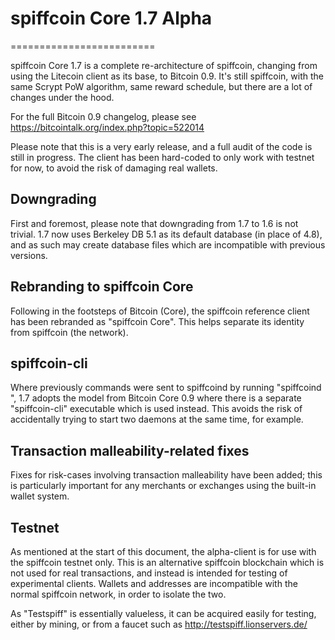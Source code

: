 # spiffcoin Core 1.7 Alpha
=========================

spiffcoin Core 1.7 is a complete re-architecture of spiffcoin, changing from
using the Litecoin client as its base, to Bitcoin 0.9. It's still spiffcoin,
with the same Scrypt PoW algorithm, same reward schedule, but there are a 
lot of changes under the hood.


For the full Bitcoin 0.9 changelog, please see https://bitcointalk.org/index.php?topic=522014

Please note that this is a very early release, and a full audit of the code
is still in progress. The client has been hard-coded to only work with testnet
for now, to avoid the risk of damaging real wallets.


Downgrading
-----------

First and foremost, please note that downgrading from 1.7 to 1.6 is not trivial.
1.7 now uses Berkeley DB 5.1 as its default database (in place of 4.8), and as
such may create database files which are incompatible with previous versions.

Rebranding to spiffcoin Core
---------------------------

Following in the footsteps of Bitcoin (Core), the spiffcoin reference client
has been rebranded as "spiffcoin Core". This helps separate its identity
from spiffcoin (the network).

spiffcoin-cli
------------

Where previously commands were sent to spiffcoind by running
"spiffcoind <command>", 1.7 adopts the model from Bitcoin Core 0.9 where there is
a separate "spiffcoin-cli" executable which is used instead. This avoids the risk
of accidentally trying to start two daemons at the same time, for example.


Transaction malleability-related fixes
--------------------------------------

Fixes for risk-cases involving transaction malleability have been added; this
is particularly important for any merchants or exchanges using the built-in
wallet system. 

Testnet
-------

As mentioned at the start of this document, the alpha-client is for use with the
spiffcoin testnet only. This is an alternative spiffcoin blockchain which is
not used for real transactions, and instead is intended for testing of experimental
clients. Wallets and addresses are incompatible with the normal spiffcoin
network, in order to isolate the two.

As "Testspiff" is essentially valueless, it can be acquired easily for testing,
either by mining, or from a faucet such as http://testspiff.lionservers.de/
